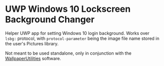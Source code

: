 # UWP Windows 10 Lockscreen Background Changer

Helper UWP app for setting Windows 10 login background.
Works over `lsbg:` protocol, with `protocol-parameter` being the image file name stored in the user's Pictures library.

Not meant to be used standalone, only in conjunction with the [WallpaperUtilities](https://www.github.com/tamchow/WallpaperUtilities) software.
